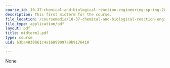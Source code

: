 ```yaml
---
course_id: 10-37-chemical-and-biological-reaction-engineering-spring-2007
description: This first midterm for the course.
file_location: /coursemedia/10-37-chemical-and-biological-reaction-engineering-spring-2007/63ba4830861c4a16899097a9b9176418_midterm1.pdf
file_type: application/pdf
layout: pdf
title: midterm1.pdf
type: course
uid: 63ba4830861c4a16899097a9b9176418

---
```

None